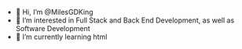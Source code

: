 - 👋 Hi, I’m @MilesGDKing
- 👀 I’m interested in Full Stack and Back End Development, as well as Software Development
- 🌱 I’m currently learning html

<!---
MilesGDKing/MilesGDKing is a ✨ special ✨ repository because its `README.md` (this file) appears on your GitHub profile.
You can click the Preview link to take a look at your changes.
--->

